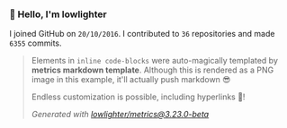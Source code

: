 ### 👋 Hello, I'm lowlighter

I joined GitHub on `20/10/2016`.
I contributed to `36` repositories and made `6355` commits.

> Elements in `inline code-blocks` were auto-magically templated by **metrics markdown template**.
> Although this is rendered as a PNG image in this example, it'll actually push markdown 😎
>
> Endless customization is possible, including hyperlinks 🎉!
>
> *Generated with [lowlighter/metrics@3.23.0-beta](https://github.com/lowlighter/metrics)*
